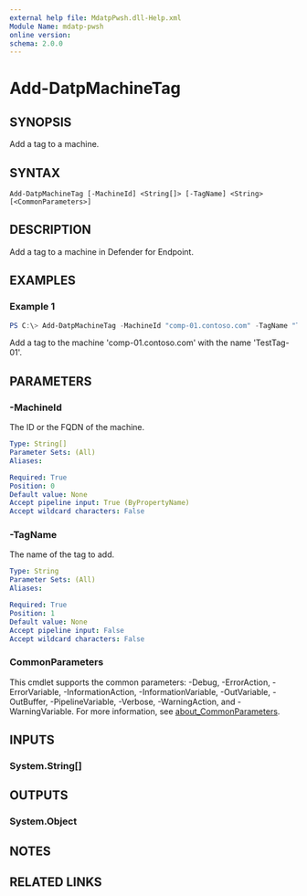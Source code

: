 ```yaml
---
external help file: MdatpPwsh.dll-Help.xml
Module Name: mdatp-pwsh
online version:
schema: 2.0.0
---
```


# Add-DatpMachineTag

## SYNOPSIS
Add a tag to a machine.

## SYNTAX

```
Add-DatpMachineTag [-MachineId] <String[]> [-TagName] <String> [<CommonParameters>]
```

## DESCRIPTION
Add a tag to a machine in Defender for Endpoint.

## EXAMPLES

### Example 1
```powershell
PS C:\> Add-DatpMachineTag -MachineId "comp-01.contoso.com" -TagName "TestTag-01"
```

Add a tag to the machine 'comp-01.contoso.com' with the name 'TestTag-01'.

## PARAMETERS

### -MachineId
The ID or the FQDN of the machine.

```yaml
Type: String[]
Parameter Sets: (All)
Aliases:

Required: True
Position: 0
Default value: None
Accept pipeline input: True (ByPropertyName)
Accept wildcard characters: False
```

### -TagName
The name of the tag to add.

```yaml
Type: String
Parameter Sets: (All)
Aliases:

Required: True
Position: 1
Default value: None
Accept pipeline input: False
Accept wildcard characters: False
```

### CommonParameters
This cmdlet supports the common parameters: -Debug, -ErrorAction, -ErrorVariable, -InformationAction, -InformationVariable, -OutVariable, -OutBuffer, -PipelineVariable, -Verbose, -WarningAction, and -WarningVariable. For more information, see [about_CommonParameters](http://go.microsoft.com/fwlink/?LinkID=113216).

## INPUTS

### System.String[]

## OUTPUTS

### System.Object
## NOTES

## RELATED LINKS
